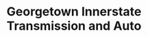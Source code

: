 ---
title: "Georgetown Innerstate Transmission and Auto"
url: /georgetown/georgetown-innerstate-transmission-and-auto/
shop: car repair
---